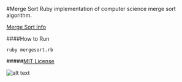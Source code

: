 #Merge Sort
Ruby implementation of computer science merge sort algorithm.

[Merge Sort Info](http://en.wikibooks.org/wiki/Algorithm_Implementation/Sorting/Merge_sort#Ruby)

####How to Run

    ruby mergesort.rb
#####[MIT License](http://johnjensen.mit-license.org)

![alt text](http://upload.wikimedia.org/wikipedia/commons/c/cc/Merge-sort-example-300px.gif)
